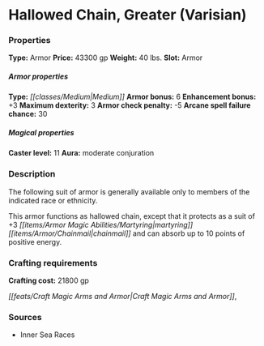﻿---
Title: "Hallowed Chain, Greater (Varisian)"
Type: "Armor"
Price: "43300 gp"
Weight: "40 lbs."
Slot: "Armor"
Armor properties Type: "Medium"
Armor bonus: "6"
Enhancement bonus: "+3"
Maximum dexterity: "3"
Armor check penalty: "-5"
Arcane spell failure chance: "30"
Caster level: "11"
Aura: "moderate conjuration"
Description: |
  "The following suit of armor is generally available only to members of the indicated race or ethnicity.
  This armor functions as _hallowed chain_, except that it protects as a suit of _+3 martyring_ _chainmail_ and can absorb up to 10 points of positive energy."
Crafting cost: "21800 gp"
Sources: "['Inner Sea Races']"
---

# Hallowed Chain, Greater (Varisian)

### Properties

**Type:** Armor **Price:** 43300 gp **Weight:** 40 lbs. **Slot:** Armor

##### Armor properties

**Type:** _[[classes/Medium|Medium]]_ **Armor bonus:** 6 **Enhancement bonus:** +3 **Maximum dexterity:** 3 **Armor check penalty:** -5 **Arcane spell failure chance:** 30

##### Magical properties

**Caster level:** 11 **Aura:** moderate conjuration

### Description

The following suit of armor is generally available only to members of the indicated race or ethnicity.

This armor functions as hallowed chain, except that it protects as a suit of +3 _[[items/Armor Magic Abilities/Martyring|martyring]]_ _[[items/Armor/Chainmail|chainmail]]_ and can absorb up to 10 points of positive energy.

### Crafting requirements

**Crafting cost:** 21800 gp

_[[feats/Craft Magic Arms and Armor|Craft Magic Arms and Armor]]_,

### Sources

* Inner Sea Races
